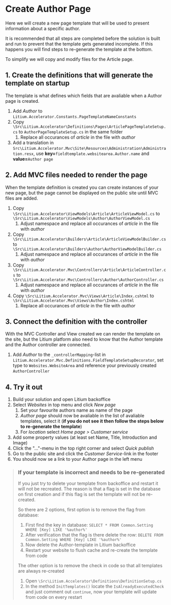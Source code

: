 # Create Author Page

Here we will create a new page template that will be used to present information about a specific author.

It is recommended that all steps are completed before the solution is built and run to prevent that the template gets generated incomplete. If this happens you will find steps to re-generate the template at the bottom.

To simplify we will copy and modify files for the Article page.

## 1. Create the definitions that will generate the template on startup

The template is what defines which fields that are avaliable when a Author page is created.

1. Add _Author_ to `Litium.Accelerator.Constants.PageTemplateNameConstants`
1. Copy `\Src\Litium.Accelerator\Definitions\Pages\ArticlePageTemplateSetup.cs` to `AuthorPageTemplateSetup.cs` in the same folder
    1. Replace all occurances of _article_ in the file with _author_
1. Add a translation in `Src\Litium.Accelerator.Mvc\Site\Resources\Administration\Administration.resx`, use **key=**`fieldtemplate.websitearea.Author.name` and **value=**`Author page`

## 2. Add MVC files needed to render the page

When the template definition is created you can create instances of your new page, but the page cannot be displayed on the public site until MVC files are added.

1. Copy `\Src\Litium.Accelerator\ViewModels\Article\ArticleViewModel.cs` to `\Src\Litium.Accelerator\ViewModels\Author\AuthorViewModel.cs`
    1. Adjust namespace and replace all occurances of _article_ in the file with _author_
1. Copy `\Src\Litium.Accelerator\Builders\Article\ArticleViewModelBuilder.cs` to `\Src\Litium.Accelerator\Builders\Author\AuthorViewModelBuilder.cs`
    1. Adjust namespace and replace all occurances of _article_ in the file with _author_
1. Copy `\Src\Litium.Accelerator.Mvc\Controllers\Article\ArticleController.cs` to `\Src\Litium.Accelerator.Mvc\Controllers\Author\AuthorController.cs`
    1. Adjust namespace and replace all occurances of _article_ in the file with _author_
1. Copy `\Src\Litium.Accelerator.Mvc\Views\Article\Index.cshtml` to `\Src\Litium.Accelerator.Mvc\Views\Author\Index.cshtml`
    1. Replace all occurances of _article_ in the file with _author_

## 3. Connect the definition with the controller

With the MVC Controller and View created we can render the template on the site, but the Litium platform also need to know that the Author template and the Author controller are connected.

1. Add _Author_ to the `_controllerMapping`-list in `Litium.Accelerator.Mvc.Definitions.FieldTemplateSetupDecorator`, set type to `Websites.WebsiteArea` and reference your previously created `AuthorController` 

## 4. Try it out

1. Build your solution and open Litium backoffice
1. Select _Websites_ in top menu and click _New page_
    1. Set your favourite authors name as name of the page
    1. _Author page_ should now be avaliable in the list of avaliable templates, select it (**if you do not see it then follow the steps below to re-generate the template**)
    1. For _location_ select _Home page > Customer service_
1. Add some property values (at least set Name, Title, Introduction and Image)
1. Click the "..."-menu in the top right corner and select _Quick publish_
1. Go to the public site and click the _Customer Service_-link in the footer
1. You should now se a link to your Author page in the left menu

> ### If your template is incorrect and needs to be re-generated
> 
> If you just try to delete your template from backoffice and restart it will not be recreated. The reason is that a flag is set in the database on first creation and if this flag is set the template will not be re-created.
> 
> So there are 2 options, first option is to remove the flag from database:
> 
> 1. First find the key in database: `SELECT * FROM Common.Setting WHERE [Key] LIKE '%author%'`
> 1. After verification that the flag is there delete the row: `DELETE FROM Common.Setting WHERE [Key] LIKE '%author%'`
> 1. Now delete the Author-template in Litium backoffice
> 1. Restart your website to flush cache and re-create the template from code
> 
> The other option is to remove the check in code so that all templates are always re-created
> 
> 1. Open `\Src\Litium.Accelerator\Definitions\DefinitionSetup.cs`
> 1. In the method `InitTemplates()` locate the `IsAlreadyExecutedCheck` and just comment out `continue`, now your template will update from code on every restart 